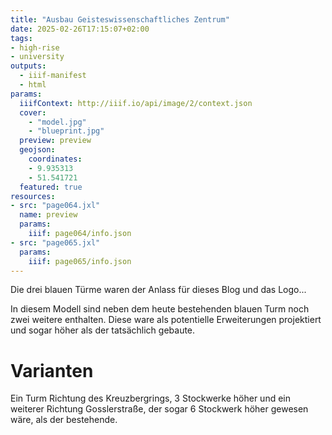 ```yaml
---
title: "Ausbau Geisteswissenschaftliches Zentrum"
date: 2025-02-26T17:15:07+02:00
tags:
- high-rise
- university
outputs:
  - iiif-manifest
  - html
params:
  iiifContext: http://iiif.io/api/image/2/context.json
  cover:
    - "model.jpg"
    - "blueprint.jpg"
  preview: preview
  geojson:
    coordinates:
    - 9.935313
    - 51.541721
  featured: true
resources:
- src: "page064.jxl"
  name: preview
  params:
    iiif: page064/info.json
- src: "page065.jxl"
  params:
    iiif: page065/info.json
---
```


Die drei blauen Türme waren der Anlass für dieses Blog und das Logo...
<!--more-->
In diesem Modell sind neben dem heute bestehenden blauen Turm noch zwei weitere enthalten. Diese ware als potentielle Erweiterungen projektiert und sogar höher als der tatsächlich gebaute.

# Varianten

Ein Turm Richtung des Kreuzbergrings, 3 Stockwerke höher und ein weiterer Richtung Gosslerstraße, der sogar 6 Stockwerk höher gewesen wäre, als der bestehende.
